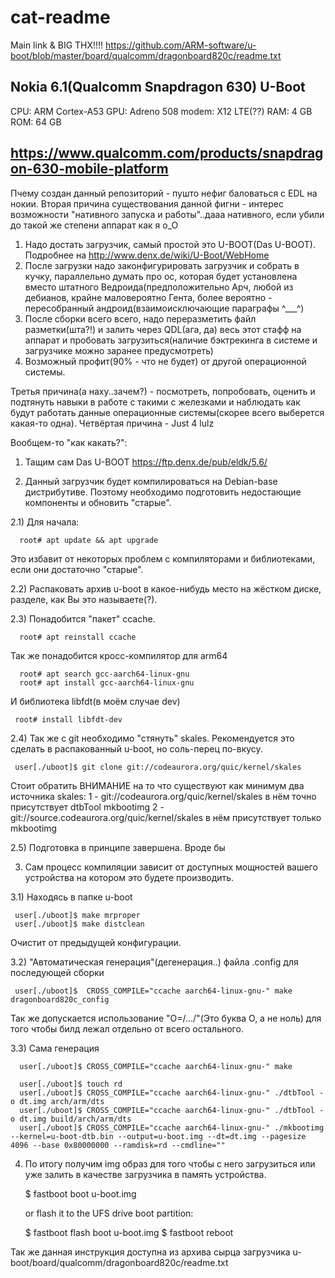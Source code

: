 # cat-readme
Main link & BIG THX!!!!
https://github.com/ARM-software/u-boot/blob/master/board/qualcomm/dragonboard820c/readme.txt

## Nokia 6.1(Qualcomm Snapdragon 630) U-Boot
CPU: ARM Cortex-A53
GPU: Adreno 508
modem: X12 LTE(??)
RAM: 4 GB
ROM: 64 GB
## https://www.qualcomm.com/products/snapdragon-630-mobile-platform

Пчему создан данный репозиторий - пушто нефиг баловаться с EDL на нокии.
Вторая причина существования данной фигни - интерес возможности "нативного запуска и работы"..дааа нативного, если убили до такой же степени аппарат как я о_О

1) Надо достать загрузчик, самый простой это U-BOOT(Das U-BOOT). Подробнее на http://www.denx.de/wiki/U-Boot/WebHome
2) После загрузки надо законфигурировать загрузчик и собрать в кучку, параллельно думать про ос, которая будет установлена вместо штатного Ведроида(предположительно Арч, любой из дебианов, крайне маловероятно Гента, более вероятно - пересобранный андроид(взаимоисключающие параграфы ^___^)
3) После сборки всего всего, надо переразметить файл разметки(шта?!) и залить через QDL(ага, да) весь этот стафф на аппарат и пробовать загрузиться(наличие бэктрекинга в системе и загрузчике можно заранее предусмотреть)
4) Возможный профит(90% - что не будет) от другой операционной системы.

Третья причина(а наху..зачем?) - посмотреть, попробовать, оценить и подтянуть навыки в работе с такими с железками и наблюдать как будут работать данные операционные системы(скорее всего выберется какая-то одна).
Четвёртая причина - Just 4 lulz

Вообщем-то "как какать?":

1) Тащим сам Das U-BOOT
https://ftp.denx.de/pub/eldk/5.6/

2) Данный загрузчик будет компилироваться на Debian-base дистрибутиве. Поэтому необходимо подготовить недостающие компоненты и обновить "старые".

2.1) Для начала:

      root# apt update && apt upgrade 

Это избавит от некоторых проблем с компиляторами и библиотеками, если они достаточно "старые".

2.2) Распаковать архив u-boot в какое-нибудь место на жёстком диске, разделе, как Вы это называете(?).

2.3) Понадобится "пакет" ccache. 

      root# apt reinstall ccache

Так же понадобится кросс-компилятор для arm64

      root# apt search gcc-aarch64-linux-gnu
      root# apt install gcc-aarch64-linux-gnu

И библиотека libfdt(в моём случае dev)
     
     root# install libfdt-dev

2.4) Так же с git необходимо "стянуть" skales. Рекомендуется это сделать в распакованный u-boot, но соль-перец по-вкусу.

     user[./uboot]$ git clone git://codeaurora.org/quic/kernel/skales

Стоит обратить ВНИМАНИЕ на то что существуют как минимум два источника skales:
1 - git://codeaurora.org/quic/kernel/skales в нём точно присутствует dtbTool mkbootimg
2 - git://source.codeaurora.org/quic/kernel/skales в нём присутствует только mkbootimg

2.5) Подготовка в принципе завершена. Вроде бы

3) Сам процесс компиляции зависит от доступных мощностей вашего устройства на котором это будете производить.

3.1) Находясь в папке u-boot

     user[./uboot]$ make mrproper
     user[./uboot]$ make distclean
     
Очистит от предыдущей конфигурации.

3.2) "Автоматическая генерация"(дегенерация..) файла .config для последующей сборки

     user[./uboot]$  CROSS_COMPILE="ccache aarch64-linux-gnu-" make dragonboard820c_config

Так же допускается использование "O=/.../"(Это буква О, а не ноль) для того чтобы билд лежал отдельно от всего остального.

3.3) Сама генерация

      user[./uboot]$ CROSS_COMPILE="ccache aarch64-linux-gnu-" make
      
      user[./uboot]$ touch rd
      user[./uboot]$ CROSS_COMPILE="ccache aarch64-linux-gnu-" ./dtbTool -o dt.img arch/arm/dts
      user[./uboot]$ CROSS_COMPILE="ccache aarch64-linux-gnu-" ./dtbTool -o dt.img build/arch/arm/dts
      user[./uboot]$ CROSS_COMPILE="ccache aarch64-linux-gnu-" ./mkbootimg --kernel=u-boot-dtb.bin --output=u-boot.img --dt=dt.img --pagesize 4096 --base 0x80000000 --ramdisk=rd --cmdline=""
      
4) По итогу получим img образ для того чтобы с него загрузиться или уже залить в качестве загрузчика в память устройства.

   $ fastboot boot u-boot.img

   or flash it to the UFS drive boot partition:

   $ fastboot flash boot u-boot.img
   $ fastboot reboot


Так же данная инструкция доступна из архива сырца загрузчика u-boot/board/qualcomm/dragonboard820c/readme.txt
